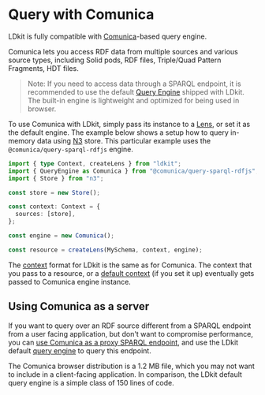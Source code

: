 # Query with Comunica

LDkit is fully compatible with [Comunica](https://comunica.dev/)-based query
engine.

Comunica lets you access RDF data from multiple sources and various source
types, including Solid pods, RDF files, Triple/Quad Pattern Fragments, HDT
files.

> Note: If you need to access data through a SPARQL endpoint, it is recommended
> to use the default [Query Engine](../components/query-engine) shipped with
> LDkit. The built-in engine is lightweight and optimized for being used in
> browser.

To use Comunica with LDkit, simply pass its instance to a
[Lens](../components/lens), or set it as the default engine. The example below
shows a setup how to query in-memory data using
[N3](https://github.com/rdfjs/N3.js/) store. This particular example uses the
`@comunica/query-sparql-rdfjs` engine.

```ts
import { type Context, createLens } from "ldkit";
import { QueryEngine as Comunica } from "@comunica/query-sparql-rdfjs";
import { Store } from "n3";

const store = new Store();

const context: Context = {
  sources: [store],
};

const engine = new Comunica();

const resource = createLens(MySchema, context, engine);
```

The [context](../components/context) format for LDkit is the same as for
Comunica. The context that you pass to a resource, or a
[default context](../components/context) (if you set it up) eventually gets
passed to Comunica engine instance.

## Using Comunica as a server

If you want to query over an RDF source different from a SPARQL endpoint from a
user facing application, but don't want to compromise performance, you can
[use Comunica as a proxy SPARQL endpoint](https://comunica.dev/docs/query/getting_started/setup_endpoint/),
and use the LDkit default [query engine](../components/query-engine) to query
this endpoint.

The Comunica browser distribution is a 1.2 MB file, which you may not want to
include in a client-facing application. In comparison, the LDkit default query
engine is a simple class of 150 lines of code.

